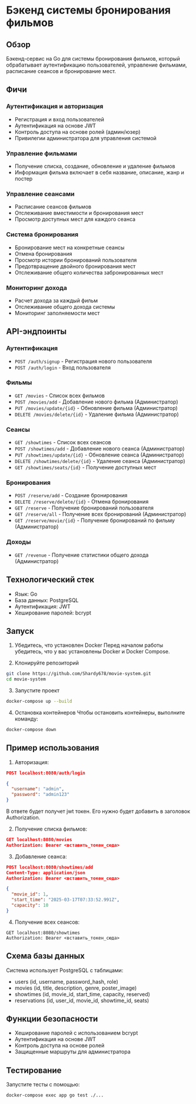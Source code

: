 # Бэкенд системы бронирования фильмов

## Обзор
Бэкенд-сервис на Go для системы бронирования фильмов, который обрабатывает аутентификацию пользователей, управление фильмами, расписание сеансов и бронирование мест.

## Фичи

### Аутентификация и авторизация
- Регистрация и вход пользователей
- Аутентификация на основе JWT
- Контроль доступа на основе ролей (админ/юзер)
- Привилегии администратора для управления системой

### Управление фильмами
- Получение списка, создание, обновление и удаление фильмов
- Информация фильма включает в себя название, описание, жанр и постер

### Управление сеансами
- Расписание сеансов фильмов
- Отслеживание вместимости и бронирования мест
- Просмотр доступных мест для каждого сеанса

### Система бронирования
- Бронирование мест на конкретные сеансы
- Отмена бронирования
- Просмотр истории бронирований пользователя
- Предотвращение двойного бронирования мест
- Отслеживание общего количества забронированных мест

### Мониторинг дохода
- Расчет дохода за каждый фильм
- Отслеживание общего дохода системы
- Мониторинг заполняемости мест

## API-эндпоинты

### Аутентификация
- `POST /auth/signup` - Регистрация нового пользователя
- `POST /auth/login` - Вход пользователя

### Фильмы
- `GET /movies` - Список всех фильмов
- `POST /movies/add` - Добавление нового фильма (Администратор)
- `PUT /movies/update/{id}` - Обновление фильма (Администратор)
- `DELETE /movies/delete/{id}` - Удаление фильма (Администратор)

### Сеансы
- `GET /showtimes` - Список всех сеансов
- `POST /showtimes/add` - Добавление нового сеанса (Администратор)
- `PUT /showtimes/update/{id}` - Обновление сеанса (Администратор)
- `DELETE /showtimes/delete/{id}` - Удаление сеанса (Администратор)
- `GET /showtimes/seats/{id}` - Получение доступных мест

### Бронирования
- `POST /reserve/add` - Создание бронирования
- `DELETE /reserve/delete/{id}` - Отмена бронирования
- `GET /reserve` - Получение бронирований пользователя
- `GET /reserve/all` - Получение всех бронирований (Администратор)
- `GET /reserve/movie/{id}` - Получение бронирований по фильму (Администратор)

### Доходы
- `GET /revenue` - Получение статистики общего дохода (Администратор)

## Технологический стек
- Язык: Go
- База данных: PostgreSQL
- Аутентификация: JWT
- Хеширование паролей: bcrypt

## Запуск

1. Убедитесь, что установлен Docker
Перед началом работы убедитесь, что у вас установлены Docker и Docker Compose.

2. Клонируйте репозиторий
```bash
git clone https://github.com/Shardy678/movie-system.git
cd movie-system
```

3. Запустите проект

```bash
docker-compose up --build
```

4. Остановка контейнеров
Чтобы остановить контейнеры, выполните команду:
```bash
docker-compose down
```

## Пример использования
1. Авторизация:
```json
POST localhost:8080/auth/login

{
  "username": "admin",
  "password": "admin123"
}
```
В ответе будет получет jwt токен. Его нужно будет добавить в заголовок Authorization.

2. Получение списка фильмов:
```json
GET localhost:8080/movies
Authorization: Bearer <вставить_токен_сюда>
```

3. Добавление сеанса:
```json
POST localhost:8080/showtimes/add
Content-Type: application/json
Authorization: Bearer <вставить_токен_сюда>

{
  "movie_id": 1,
  "start_time": "2025-03-17T07:33:52.991Z",
  "capacity": 10
}
```

4. Получение всех сеансов:
```
GET localhost:8080/showtimes
Authorization: Bearer <вставить_токен_сюда>
```

## Схема базы данных
Система использует PostgreSQL с таблицами:
- users (id, username, password_hash, role)
- movies (id, title, description, genre, poster_image)
- showtimes (id, movie_id, start_time, capacity, reserved)
- reservations (id, user_id, movie_id, showtime_id, seats)

## Функции безопасности
- Хеширование паролей с использованием bcrypt
- Аутентификация на основе JWT
- Контроль доступа на основе ролей
- Защищенные маршруты для администратора

## Тестирование
Запустите тесты с помощью:

```bash
docker-compose exec app go test ./...
```